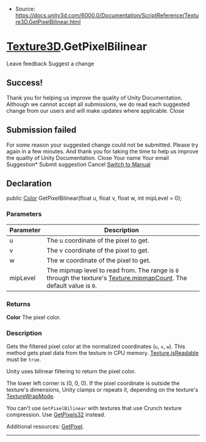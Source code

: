 * Source: https://docs.unity3d.com/6000.0/Documentation/ScriptReference/Texture3D.GetPixelBilinear.html

#  [Texture3D](https://docs.unity3d.com/6000.0/Documentation/ScriptReference/Texture3D.html).GetPixelBilinear
Leave feedback
Suggest a change
## Success!
Thank you for helping us improve the quality of Unity Documentation. Although we cannot accept all submissions, we do read each suggested change from our users and will make updates where applicable.
Close
## Submission failed
For some reason your suggested change could not be submitted. Please <a>try again</a> in a few minutes. And thank you for taking the time to help us improve the quality of Unity Documentation.
Close
Your name Your email Suggestion* Submit suggestion
Cancel
[Switch to Manual](https://docs.unity3d.com/6000.0/Documentation/Manual/class-Texture3D.html "Go to Texture3D Component in the Manual")
## Declaration
public [Color](https://docs.unity3d.com/6000.0/Documentation/ScriptReference/Color.html) GetPixelBilinear(float u, float v, float w, int mipLevel = 0); 
### Parameters
Parameter | Description  
---|---  
u | The u coordinate of the pixel to get.  
v | The v coordinate of the pixel to get.  
w | The w coordinate of the pixel to get.  
mipLevel | The mipmap level to read from. The range is `0` through the texture's [Texture.mipmapCount](https://docs.unity3d.com/6000.0/Documentation/ScriptReference/Texture-mipmapCount.html). The default value is `0`.  
### Returns
**Color** The pixel color. 
### Description
Gets the filtered pixel color at the normalized coordinates (`u`, `v`, `w`).
This method gets pixel data from the texture in CPU memory. [Texture.isReadable](https://docs.unity3d.com/6000.0/Documentation/ScriptReference/Texture-isReadable.html) must be `true`.  
  
Unity uses bilinear filtering to return the pixel color.  
  
The lower left corner is (0, 0, 0). If the pixel coordinate is outside the texture's dimensions, Unity clamps or repeats it, depending on the texture's [TextureWrapMode](https://docs.unity3d.com/6000.0/Documentation/ScriptReference/TextureWrapMode.html).  
  
You can't use `GetPixelBilinear` with textures that use Crunch texture compression. Use [GetPixels32](https://docs.unity3d.com/6000.0/Documentation/ScriptReference/Texture3D.GetPixels32.html) instead.  
  
Additional resources: [GetPixel](https://docs.unity3d.com/6000.0/Documentation/ScriptReference/Texture3D.GetPixel.html).
* * *
